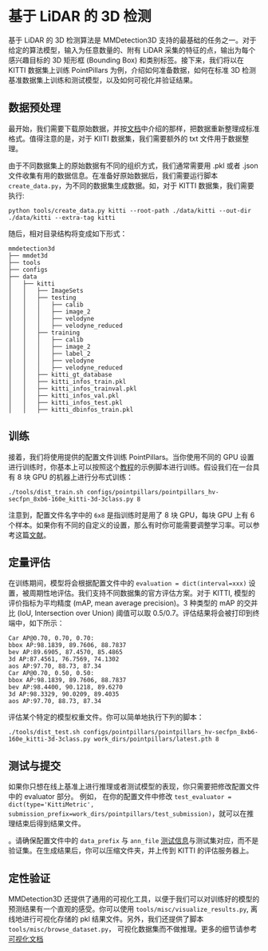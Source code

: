 # 基于 LiDAR 的 3D 检测

基于 LiDAR 的 3D 检测算法是 MMDetection3D 支持的最基础的任务之一。对于给定的算法模型，输入为任意数量的、附有 LiDAR 采集的特征的点，输出为每个感兴趣目标的 3D 矩形框 (Bounding Box) 和类别标签。接下来，我们将以在 KITTI 数据集上训练 PointPillars 为例，介绍如何准备数据，如何在标准 3D 检测基准数据集上训练和测试模型，以及如何可视化并验证结果。

## 数据预处理

最开始，我们需要下载原始数据，并按[文档](https://mmdetection3d.readthedocs.io/zh_CN/latest/data_preparation.html)中介绍的那样，把数据重新整理成标准格式。值得注意的是，对于 KIITI 数据集，我们需要额外的 txt 文件用于数据整理。

由于不同数据集上的原始数据有不同的组织方式，我们通常需要用 .pkl 或者 .json 文件收集有用的数据信息。在准备好原始数据后，我们需要运行脚本 `create_data.py`，为不同的数据集生成数据。如，对于 KITTI 数据集，我们需要执行:

```
python tools/create_data.py kitti --root-path ./data/kitti --out-dir ./data/kitti --extra-tag kitti
```

随后，相对目录结构将变成如下形式：

```
mmdetection3d
├── mmdet3d
├── tools
├── configs
├── data
│   ├── kitti
│   │   ├── ImageSets
│   │   ├── testing
│   │   │   ├── calib
│   │   │   ├── image_2
│   │   │   ├── velodyne
│   │   │   ├── velodyne_reduced
│   │   ├── training
│   │   │   ├── calib
│   │   │   ├── image_2
│   │   │   ├── label_2
│   │   │   ├── velodyne
│   │   │   ├── velodyne_reduced
│   │   ├── kitti_gt_database
│   │   ├── kitti_infos_train.pkl
│   │   ├── kitti_infos_trainval.pkl
│   │   ├── kitti_infos_val.pkl
│   │   ├── kitti_infos_test.pkl
│   │   ├── kitti_dbinfos_train.pkl
```

## 训练

接着，我们将使用提供的配置文件训练 PointPillars。当你使用不同的 GPU 设置进行训练时，你基本上可以按照这个[教程](https://mmdetection3d.readthedocs.io/zh_CN/latest/1_exist_data_model.html)的示例脚本进行训练。假设我们在一台具有 8 块 GPU 的机器上进行分布式训练：

```
./tools/dist_train.sh configs/pointpillars/pointpillars_hv-secfpn_8xb6-160e_kitti-3d-3class.py 8
```

注意到，配置文件名字中的 `6x8` 是指训练时是用了 8 块 GPU，每块 GPU 上有 6 个样本。如果你有不同的自定义的设置，那么有时你可能需要调整学习率。可以参考这篇[文献](https://arxiv.org/abs/1706.02677)。

## 定量评估

在训练期间，模型将会根据配置文件中的 `evaluation = dict(interval=xxx)` 设置，被周期性地评估。我们支持不同数据集的官方评估方案。对于 KITTI, 模型的评价指标为平均精度 (mAP, mean average precision)。3 种类型的 mAP 的交并比 (IoU, Intersection over Union) 阈值可以取 0.5/0.7。评估结果将会被打印到终端中，如下所示：

```
Car AP@0.70, 0.70, 0.70:
bbox AP:98.1839, 89.7606, 88.7837
bev AP:89.6905, 87.4570, 85.4865
3d AP:87.4561, 76.7569, 74.1302
aos AP:97.70, 88.73, 87.34
Car AP@0.70, 0.50, 0.50:
bbox AP:98.1839, 89.7606, 88.7837
bev AP:98.4400, 90.1218, 89.6270
3d AP:98.3329, 90.0209, 89.4035
aos AP:97.70, 88.73, 87.34
```

评估某个特定的模型权重文件。你可以简单地执行下列的脚本：

```
./tools/dist_test.sh configs/pointpillars/pointpillars_hv-secfpn_8xb6-160e_kitti-3d-3class.py work_dirs/pointpillars/latest.pth 8
```

## 测试与提交

如果你只想在线上基准上进行推理或者测试模型的表现，你只需要把修改配置文件中的 evaluator 部分。 例如， 在你的配置文件中修改 `test_evaluator = dict(type='KittiMetric', submission_prefix=work_dirs/pointpillars/test_submission)`，就可以在推理结束后得到结果文件。

。请确保配置文件中的 `data_prefix` 与 `ann_file` [测试信息](https://github.com/open-mmlab/mmdetection3d/blob/master/configs/_base_/datasets/kitti-3d-3class.py#L113)与测试集对应，而不是验证集。在生成结果后，你可以压缩文件夹，并上传到 KITTI 的评估服务器上。

## 定性验证

MMDetection3D 还提供了通用的可视化工具，以便于我们可以对训练好的模型的预测结果有一个直观的感受。你可以使用 `tools/misc/visualize_results.py`, 离线地进行可视化存储的 pkl 结果文件。另外，我们还提供了脚本 `tools/misc/browse_dataset.py`， 可视化数据集而不做推理。更多的细节请参考[可视化文档](https://mmdetection3d.readthedocs.io/zh_CN/latest/useful_tools.html#id2)
